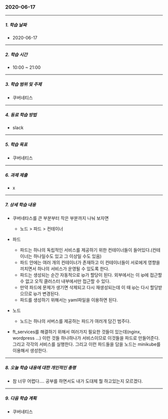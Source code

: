 ### 2020-06-17
-----
##### 1. 학습 날짜
- 2020-06-17

-----
##### 2. 학습 시간
- 10:00 ~ 21:00

-----
##### 3. 학습 범위 및 주제
- 쿠버네티스

-----
##### 4. 동료 학습 방법
- slack

-----
##### 5. 학습 목표
- 쿠버네티스

-----
##### 6. 과제 제출
- x

-----
##### 7. 상세 학습 내용
- 쿠버네타스를 큰 부분부터 작은 부분까지 나눠 보자면
    - 노드 > 파드 > 컨테이너
- 파드
    - 파드는 하나의 독립적인 서비스를 제공하기 위한 컨테이너들이 들어있다.(컨테이너는 하나일수도 있고 그 이상일 수도 있음)
    - 파드 안에는 여러 개의 컨테이너가 존재하고 이 컨테이너들이 서로에게 영향을 끼치면서 하나의 서비스가 운영될 수 있도록 한다.
    - 파드는 생성되는 순간 자동적으로 ip가 할당이 된다. 외부에서는 이 ip에 접근할 수 없고 오직 클러스터 내부에서만 접근할 수 있다.
    - 만약 파드에 문제가 생기면 삭제되고 다시 재생성되는데 이 때 ip는 다시 할당받으므로 ip가 변경된다.
    - 파드를 생성하기 위해서는 yaml파일을 이용하면 된다.

- 노드
    - 노드는 하나의 서버스를 제공하는 파드가 여러개 담긴 범주다.


- ft_services를 해결하기 위해서 여러가지 필요한 것들이 있는데(nginx, wordpress ...) 이런 것들 하나하나가 서비스이므로 이것들을 파드로 만들어준다. 그리고 각각의 서비스를 실행한다. 그리고 이런 파드들을 담을 노드는 minikube를 이용해서 생성한다.

-----
##### 8. 오늘 학습 내용에 대한 개인적인 총평
- 참 너무 어렵다.... 공부를 하면서도 내가 도대체 뭘 하고있는지 모르겠다.

-----
##### 9. 다음 학습 계획
- 쿠버네티스

